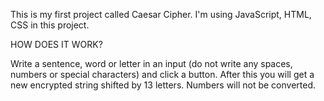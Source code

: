 This is my first project called Caesar Cipher. I'm using JavaScript, HTML, CSS in this project. 

HOW DOES IT WORK?


Write a sentence, word or letter in an input (do not write any spaces, numbers or special characters) and click a button. After this you will get a new encrypted string shifted by 13 letters. Numbers will not be converted. 
